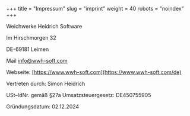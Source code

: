 +++
title = "Impressum"
slug = "imprint"
weight = 40
robots = "noindex"
+++

Weichwerke Heidrich Software

Im Hirschmorgen 32

DE-69181 Leimen

Mail [info@wwh-soft.com](mailto:info@wwh-soft.com)

Webseite: [https://www.wwh-soft.com](https://www.wwh-soft.com/de)

Vertreten durch: Simon Heidrich

USt–IdNr. gemäß §27a Umsatzsteuergesetz: DE450755905

Gründungsdatum: 02.12.2024
